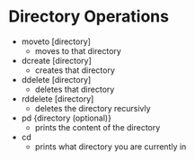 # Directory Operations

- moveto [directory]
    - moves to that directory
- dcreate [directory]
    - creates that directory
- ddelete [directory]
     - deletes that directory
- rddelete [directory]
    - deletes the directory recursivly
- pd {directory (optional)}
     - prints the content of the directory
- cd
    - prints what directory you are currently in